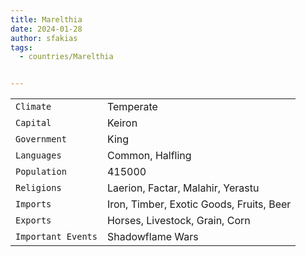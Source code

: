 ```yaml
---
title: Marelthia
date: 2024-01-28
author: sfakias
tags:
  - countries/Marelthia


---
```

| | |
| --- | --- |
| `Climate` | Temperate |
| `Capital` | Keiron |
| `Government` | King |
| `Languages` | Common, Halfling |
| `Population` | 415000 |
| `Religions` | Laerion, Factar, Malahir, Yerastu |
| `Imports` | Iron, Timber, Exotic Goods, Fruits, Beer |
| `Exports` | Horses, Livestock, Grain, Corn |
| `Important Events` | Shadowflame Wars |
